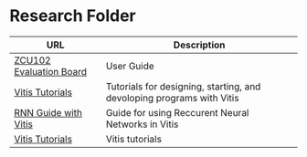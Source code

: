 # Research Folder

| URL | Description |
| --- | --- |
| [ZCU102 Evaluation Board](https://docs.xilinx.com/v/u/en-US/ug1182-zcu102-eval-bd) | User Guide |
| [Vitis Tutorials](https://docs.xilinx.com/r/en-US/Vitis-Tutorials-Vitis-Platform-Creation/Design-Tutorials?tocId=AVB~cR5Cu_AV0_YG0mjRrw) | Tutorials for designing, starting, and devoloping programs with Vitis |
| [RNN Guide with Vitis](https://docs.xilinx.com/r/en-US/ug1563-vitis-ai-rnn/Overview) | Guide for using Reccurent Neural Networks in Vitis |
| [Vitis Tutorials](https://github.com/Xilinx/Vitis-AI-Tutorials) | Vitis tutorials |
